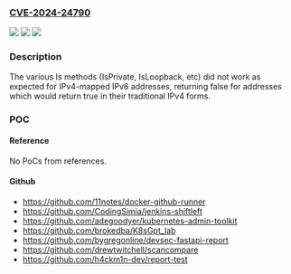 ### [CVE-2024-24790](https://cve.mitre.org/cgi-bin/cvename.cgi?name=CVE-2024-24790)
![](https://img.shields.io/static/v1?label=Product&message=net%2Fnetip&color=blue)
![](https://img.shields.io/static/v1?label=Version&message=0%3C%201.21.11%20&color=brighgreen)
![](https://img.shields.io/static/v1?label=Vulnerability&message=CWE-180%3A%20Incorrect%20Behavior%20Order%3A%20Validate%20Before%20Canonicalize&color=brighgreen)

### Description

The various Is methods (IsPrivate, IsLoopback, etc) did not work as expected for IPv4-mapped IPv6 addresses, returning false for addresses which would return true in their traditional IPv4 forms.

### POC

#### Reference
No PoCs from references.

#### Github
- https://github.com/11notes/docker-github-runner
- https://github.com/CodingSimia/jenkins-shiftleft
- https://github.com/adegoodyer/kubernetes-admin-toolkit
- https://github.com/brokedba/K8sGpt_lab
- https://github.com/bygregonline/devsec-fastapi-report
- https://github.com/drewtwitchell/scancompare
- https://github.com/h4ckm1n-dev/report-test

